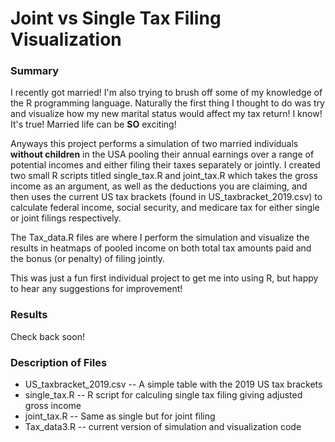 # Joint vs Single Tax Filing Visualization

### Summary

I recently got married! I'm also trying to brush off some of my knowledge of the R programming language. Naturally the first thing I thought to do was try and visualize how my new marital status would affect my tax return! I know! It's true! Married life can be **SO** exciting!

Anyways this project performs a simulation of two married individuals **without children** in the USA pooling their annual earnings over a range of potential incomes and either filing their taxes separately or jointly. I created two small R scripts titled single_tax.R and joint_tax.R which takes the gross income as an argument, as well as the deductions you are claiming, and then uses the current US tax brackets (found in US_taxbracket_2019.csv) to calculate federal income, social security, and medicare tax for either single or joint filings respectively.

The Tax_data.R files are where I perform the simulation and visualize the results in heatmaps of pooled income on both total tax amounts paid and the bonus (or penalty) of filing jointly.

This was just a fun first individual project to get me into using R, but happy to hear any suggestions for improvement!

### Results

Check back soon!

### Description of Files
* US_taxbracket_2019.csv -- A simple table with the 2019 US tax brackets
* single_tax.R -- R script for calculing single tax filing giving adjusted gross income
* joint_tax.R -- Same as single but for joint filing
* Tax_data3.R -- current version of simulation and visualization code
